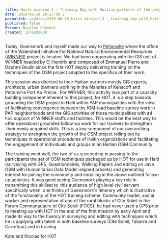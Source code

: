 ```yaml
---
title: Haiti mission 3 - Training Day with Haitian partners of the project WINNER
date: 2010-06-18 20:27:00 Z
permalink: updates/2010-06-18_haiti_mission_3_-_training_day_with_haitian_partners_of_the_project_winner
published: false
Person: Nicolas Chavent
created: 1276892850
---
```


<p>Today, Guensmork and myself made our way to <a href="http://en.wikipedia.org/wiki/P%C3%A9tionville">Petionville</a> where the office of the Watershed Initiative For National Natural Environmental Resources (<a href="http://www.winner.ht/">WINNER</a>) project is located. We had been cooperating with the GIS unit of WINNER headed by Cj Hendrix and composed of Emmanuel Pierre and Daphne Boulin since the first HOT deploy delivering training on the techniques of the OSM project adapted to the specifics of their work.</p><p>This session was directed to their Haitian partners mostly GIS experts, architects, urban planners working in the Maieries of Kenscoff and Petionville Port Au Prince. &nbsp;For WINNER, this activity was part of a capacity building component inherent to this project, for HOT, it is a step towards grounding the OSM project in Haiti within PAP municipalities with the view of facilitating convergence between the IOM-lead baseline survey work in PAP neighborhoods and the GIS activities of those municipalities with ad hoc support of WINNER staffs and facilities. This would be the best way to offer operational grounded follow-up work for our trainees to strengthen &nbsp;their newly acquired skills. This is a key component of our overarching strategy to strengthen the growth of the OSM project rolling out its techniques in operational procedures of Haitin organizations and facilitating the engagement of individuals and groups in an Haitian OSM Community.</p><p>The training went well, the two of us succeeding in passing to the participants the set of OSM techniques packaged up by HOT for use in Haiti (surveying with GPS, Questionnaires, Walking Papers and editing on Java OSM with Humanitarian Data Model-aligned presets) and generating interest for joining the community and enrolling in the above outlined follow-up activities. It was good seeing Guensmork playing a key role in transmitting this skillset to &nbsp;this audience of high level civil servant specifically when &nbsp;one thinks of Guensmork's itinerary which is illustrative of the functionality of the HOT training scheme. Community leader, social worker and representative of one of the rural blocks of Cite Soleil in the Forum Communautaire of Cite Soleil (FOCS), he had never used a GPS prior to meeting up with HOT in the end of the first mission by early April and made its way to the fluency in surveying and editing with techniques which he is applying with talent in both baseline surveys (Cite Soleil, Tabarre and Carrefour) and in training.</p><p>Kate and Nicolas for HOT</p>
